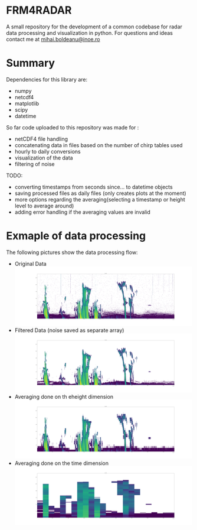 # FRM4RADAR
A small repository for the development of a common codebase for radar data processing and visualization in python.
For questions and ideas contact me at mihai.boldeanu@inoe.ro

# Summary
Dependencies for this library are:
- numpy 
- netcdf4
- matplotlib
- scipy
- datetime

So far code uploaded to this repository was made for :
- netCDF4 file handling
- concatenating data in files based on the number of chirp tables used
- hourly to daily conversions
- visualization of the data
- filtering of noise

TODO:
- converting timestamps from seconds since... to datetime objects 
- saving processed files as daily files (only creates plots at the moment)
- more options regarding the averaging(selecting a timestamp or height level to average around)
- adding error handling if the averaging values are invalid

# Exmaple of data processing
The following pictures show the data processing flow:
- Original Data
![Alt text](/images/00_original_data.png?raw=true "Original data")
- Filtered Data (noise saved as separate array)
![Alt text](/images/01_filtered_data.png?raw=true "Filtered data")
- Averaging done on th eheight dimension
![Alt text](/images/averaged_data_500.png?raw=true "Averaged Height wise")
- Averaging done on the time dimension
![Alt text](/images/averaged_data_1h.png?raw=true "Averaged Time wise")

